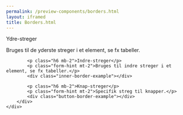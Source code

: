 ```yaml
--- 
permalink: /preview-components/borders.html
layout: iframed 
title: Borders.html
---
```

<div class="container">
    <div class="row">
        <div class="col-12 col-sm-12 col-md-6">
            <p class="h6 mb-2">Ydre-streger</p>
            <p class="form-hint mt-2">Bruges til de yderste streger i et element, se fx tabeller.</p>
            <div class="outer-border-example"></div>

            <p class="h6 mb-2">Indre-streger</p>
            <p class="form-hint mt-2">Bruges til indre streger i et element, se fx tabeller.</p>
            <div class="inner-border-example"></div>

            <p class="h6 mb-2">Knap-streger</p>
            <p class="form-hint mt-2">Specifik streg til knapper.</p>
            <div class="button-border-example"></div>
        </div>
    </div>
</div>